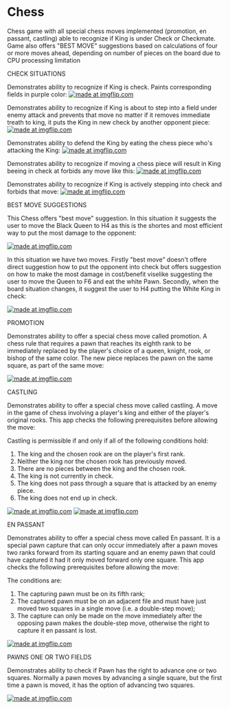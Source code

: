 # Chess
Chess game with all special chess moves implemented (promotion, en passant, castling) able to recognize if King is under Check or Checkmate. Game also offers "BEST MOVE" suggestions based on calculations of four or more moves ahead, depending on number of pieces on the board due to CPU processing limitation

CHECK SITUATIONS

Demonstrates ability to recognize if King is check. Paints corresponding fields in purple color:
<a href="https://imgflip.com/gif/1teuh9"><img src="https://i.imgflip.com/1teuh9.gif" title="made at imgflip.com"/></a>

Demonstrates ability to recognize if King is about to step into a field under enemy attack and prevents that move no matter if it removes immediate  treath to king, it puts the King in new check by another opponent piece:
<a href="https://imgflip.com/gif/1tg39w"><img src="https://i.imgflip.com/1tg39w.gif" title="made at imgflip.com"/></a>

Demonstrates ability to defend the King by eating the chess piece who's attacking the King:
<a href="https://imgflip.com/gif/1tg4db"><img src="https://i.imgflip.com/1tg4db.gif" title="made at imgflip.com"/></a>

Demonstrates ability to recognize if moving a chess piece will result in King beeing in check at forbids any move like this:
<a href="https://imgflip.com/gif/1tg4wp"><img src="https://i.imgflip.com/1tg4wp.gif" title="made at imgflip.com"/></a>

Demonstrates ability to recognize if King is actively stepping into check and forbids that move:
<a href="https://imgflip.com/gif/1tg51z"><img src="https://i.imgflip.com/1tg51z.gif" title="made at imgflip.com"/></a>

BEST MOVE SUGGESTIONS


This Chess offers "best move" suggestion. In this situation it suggests the user to move the Black Queen to H4 as this is the shortes and most efficient way to put the most damage to the opponent:

<a href="https://imgflip.com/gif/1tg621"><img src="https://i.imgflip.com/1tg621.gif" title="made at imgflip.com"/></a>

In this situation we have two moves. Firstly "best move" doesn't offere direct suggestion how to put the opponent into check but offers suggestion on how to make the most damage in cost/benefit viselike suggesting the user to move the Queen to F6 and eat the white Pawn. Secondly, when the board situation changes, it suggest the user to H4 putting the White King in check: 

<a href="https://imgflip.com/gif/1tg5tf"><img src="https://i.imgflip.com/1tg5tf.gif" title="made at imgflip.com"/></a>

PROMOTION

Demonstrates ability to offer a special chess move called promotion. A chess rule that requires a pawn that reaches its eighth rank to be immediately replaced by the player's choice of a queen, knight, rook, or bishop of the same color. The new piece replaces the pawn on the same square, as part of the same move:

<a href="https://imgflip.com/gif/1tg5bc"><img src="https://i.imgflip.com/1tg5bc.gif" title="made at imgflip.com"/></a>

CASTLING

Demonstrates ability to offer a special chess move called castling. A move in the game of chess involving a player's king and either of the player's original rooks. This app checks the following prerequisites before allowing the move:

Castling is permissible if and only if all of the following conditions hold:

1. The king and the chosen rook are on the player's first rank.
2. Neither the king nor the chosen rook has previously moved.
3. There are no pieces between the king and the chosen rook.
4. The king is not currently in check.
5. The king does not pass through a square that is attacked by an enemy piece.
6. The king does not end up in check.

<a href="https://imgflip.com/gif/1tg3ri"><img src="https://i.imgflip.com/1tg3ri.gif" title="made at imgflip.com"/></a>
<a href="https://imgflip.com/gif/1tg42p"><img src="https://i.imgflip.com/1tg42p.gif" title="made at imgflip.com"/></a>

EN PASSANT

Demonstrates ability to offer a special chess move called En passant. It is a special pawn capture that can only occur immediately after a pawn moves two ranks forward from its starting square and an enemy pawn that could have captured it had it only moved forward only one square. This app checks the following prerequisites before allowing the move:

The conditions are:

1. The capturing pawn must be on its fifth rank;
2. The captured pawn must be on an adjacent file and must have just moved two squares in a single move (i.e. a double-step move);
3. The capture can only be made on the move immediately after the opposing pawn makes the double-step move, otherwise the right to capture it en passant is lost.

<a href="https://imgflip.com/gif/1tg4lz"><img src="https://i.imgflip.com/1tg4lz.gif" title="made at imgflip.com"/></a>

PAWNS ONE OR TWO FIELDS

Demonstrates ability to check if Pawn has the right to advance one or two squares. Normally a pawn moves by advancing a single square, but the first time a pawn is moved, it has the option of advancing two squares.

<a href="https://imgflip.com/gif/1tg557"><img src="https://i.imgflip.com/1tg557.gif" title="made at imgflip.com"/></a>

